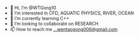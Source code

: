 - 👋 Hi, I’m @WTGong10
- 👀 I’m interested in CFD, AQUATIC PHYSICS, RIVER, OCEAN
- 🌱 I’m currently learning C++
- 💞️ I’m looking to collaborate on RESEARCH  
- 📫 How to reach me ...wentaogong006@gmail.com

<!---
WTGong10/WTGong10 is a ✨ special ✨ repository because its `README.md` (this file) appears on your GitHub profile.
You can click the Preview link to take a look at your changes.
--->
